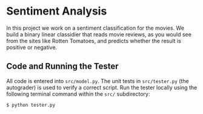 # Sentiment Analysis

<div>

In this project we work on a sentiment classification for the movies. We build a binary linear classidier that reads movie reviews, as you would see from the sites like Rotten Tomatoes, and predicts whether the result is positive or negative.

## Code and Running the Tester

All code is entered into `src/model.py`. The unit tests in `src/tester.py` (the autograder) is used to verify a correct script. Run the tester locally using the following terminal command within the `src/` subdirectory:

`$ python tester.py`